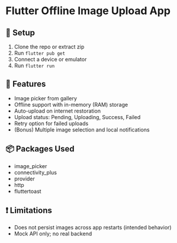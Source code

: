 # Flutter Offline Image Upload App

## 🔧 Setup
1. Clone the repo or extract zip
2. Run `flutter pub get`
3. Connect a device or emulator
4. Run `flutter run`

## 🚀 Features
- Image picker from gallery
- Offline support with in-memory (RAM) storage
- Auto-upload on internet restoration
- Upload status: Pending, Uploading, Success, Failed
- Retry option for failed uploads
- (Bonus) Multiple image selection and local notifications

## 📦 Packages Used
- image_picker
- connectivity_plus
- provider
- http
- fluttertoast

## ❗ Limitations
- Does not persist images across app restarts (intended behavior)
- Mock API only; no real backend

## 

